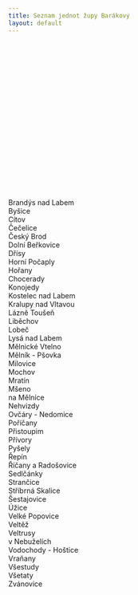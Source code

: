 ```yaml
---
title: Seznam jednot župy Barákovy
layout: default
---
```


<div id="map1" style="width: 100%; height: 300px;"></div>

<script type="text/javascript">
  var locations1 = [
['http://www.sokol.eu/jednota/20', 50.1832381, 14.6653214, 'Brandýs nad Labem'],
['http://www.sokol.eu/jednota/21', 50.3123372, 14.6175283, 'Byšice'],
['http://www.sokol.eu/jednota/22', 50.3709278, 14.4042803, 'Cítov'],
['http://www.sokol.eu/jednota/23', 50.2954614, 14.6180964, 'Čečelice'],
['http://www.sokol.eu/jednota/24', 50.0746528, 14.8576789, 'Český Brod'],
['http://www.sokol.eu/jednota/25', 50.3929664, 14.4482347, 'Dolní Beřkovice'],
['http://www.sokol.eu/jednota/26', 50.2507008, 14.6422472, 'Dřísy'],
['http://www.sokol.eu/jednota/27', 50.4224283, 14.3903517, 'Horní Počaply'],
['http://www.sokol.eu/jednota/28', 50.0988133, 14.9462450, 'Hořany'],
['http://www.sokol.eu/jednota/29', 49.8713628, 14.8040083, 'Chocerady'],
['http://www.sokol.eu/jednota/30', 49.9485067, 14.8493775, 'Konojedy'],
['http://www.sokol.eu/jednota/31', 50.2245789, 14.5841472, 'Kostelec nad Labem'],
['http://www.sokol.eu/jednota/32', 50.2415922, 14.3119394, 'Kralupy nad Vltavou'],
['http://www.sokol.eu/jednota/33', 50.1663239, 14.7165819, 'Lázně Toušeň'],
['http://www.sokol.eu/jednota/34', 50.4217511, 14.4555194, 'Liběchov'],
['http://www.sokol.eu/jednota/35', 50.4592297, 14.6701144, 'Lobeč'],
['http://www.sokol.eu/jednota/36', 50.2024097, 14.8422947, 'Lysá nad Labem'],
['http://www.sokol.eu/jednota/37', 50.3523106, 14.6951100, 'Mělnické Vtelno'],
['http://www.sokol.eu/jednota/38', 50.3539956, 14.4745778, 'Mělník - Pšovka'],
['http://www.sokol.eu/jednota/39', 50.2268981, 14.8886803, 'Milovice'],
['http://www.sokol.eu/jednota/40', 50.1403500, 14.7959117, 'Mochov'],
['http://www.sokol.eu/jednota/41', 50.2026322, 14.5498681, 'Mratín'],
['http://www.sokol.eu/jednota/42', 50.4385367, 14.6332942, 'Mšeno'],
['http://www.sokol.eu/jednota/43', 50.3539956, 14.4745778, 'na Mělníce'],
['http://www.sokol.eu/jednota/44', 50.1292453, 14.7272203, 'Nehvizdy'],
['http://www.sokol.eu/jednota/45', 50.3666203, 14.4683717, 'Ovčáry - Nedomice'],
['http://www.sokol.eu/jednota/46', 50.1070447, 14.9141217, 'Poříčany'],
['http://www.sokol.eu/jednota/47', 50.0572981, 14.8765944, 'Přistoupim'],
['http://www.sokol.eu/jednota/48', 50.2854614, 14.5823036, 'Přívory'],
['http://www.sokol.eu/jednota/49', 49.8747411, 14.6783506, 'Pyšely'],
['http://www.sokol.eu/jednota/50', 50.3642519, 14.6307772, 'Řepín'],
['http://www.sokol.eu/jednota/51', 49.9932369, 14.6600964, 'Říčany a Radošovice'],
['http://www.sokol.eu/jednota/52', 50.1623814, 14.7534650, 'Sedlčánky'],
['http://www.sokol.eu/jednota/53', 49.9489317, 14.6771361, 'Strančice'],
['http://www.sokol.eu/jednota/54', 49.8963953, 14.8454400, 'Stříbrná Skalice'],
['http://www.sokol.eu/jednota/55', 50.1066175, 14.6800436, 'Šestajovice'],
['http://www.sokol.eu/jednota/56', 50.2536728, 14.3796411, 'Úžice'],
['http://www.sokol.eu/jednota/58', 49.9209258, 14.6406614, 'Velké Popovice'],
['http://www.sokol.eu/jednota/59', 50.1674364, 14.4445986, 'Veltěž'],
['http://www.sokol.eu/jednota/60', 50.2703056, 14.3283969, 'Veltrusy'],
['http://www.sokol.eu/jednota/57', 50.3898492, 14.5941272, 'v Nebuželích'],
['http://www.sokol.eu/jednota/61', 50.2026664, 14.4075122, 'Vodochody - Hoštice'],
['http://www.sokol.eu/jednota/62', 50.3176294, 14.3619139, 'Vraňany'],
['http://www.sokol.eu/jednota/63', 50.2873264, 14.3442186, 'Všestudy'],
['http://www.sokol.eu/jednota/64', 50.2828392, 14.5884119, 'Všetaty'],
['http://www.sokol.eu/jednota/65', 49.9315739, 14.7812483, 'Zvánovice'],
  ];
  var map = new google.maps.Map(document.getElementById('map1'), {
    zoom: 8,
    center: new google.maps.LatLng(50.1663, 14.7166),
    mapTypeId: google.maps.MapTypeId.ROADMAP
  });
  var infowindow = new google.maps.InfoWindow();
  var marker, i;
  for (i = 0; i < locations1.length; i++) {  
    marker = new google.maps.Marker({
      position: new google.maps.LatLng(locations1[i][1], locations1[i][2]),
      map: map,
      title: locations1[i][3],
    });
    google.maps.event.addListener(marker, 'click', (function(marker, i) {
      return function() {
        window.open(locations1[i][0]);
        //infowindow.setContent(locations[i][0]);
        //infowindow.open(map, marker);
      }
    })(marker, i));
  }
</script>

Brandýs nad Labem  
Byšice  
Cítov  
Čečelice  
Český Brod  
Dolní Beřkovice  
Dřísy  
Horní Počaply  
Hořany  
Chocerady  
Konojedy  
Kostelec nad Labem  
Kralupy nad Vltavou  
Lázně Toušeň  
Liběchov  
Lobeč  
Lysá nad Labem  
Mělnické Vtelno  
Mělník - Pšovka  
Milovice  
Mochov  
Mratín  
Mšeno  
na Mělníce  
Nehvizdy  
Ovčáry - Nedomice  
Poříčany  
Přistoupim  
Přívory  
Pyšely  
Řepín  
Říčany a Radošovice  
Sedlčánky  
Strančice  
Stříbrná Skalice  
Šestajovice  
Úžice  
Velké Popovice  
Veltěž  
Veltrusy  
v Nebuželích  
Vodochody - Hoštice  
Vraňany  
Všestudy  
Všetaty  
Zvánovice  